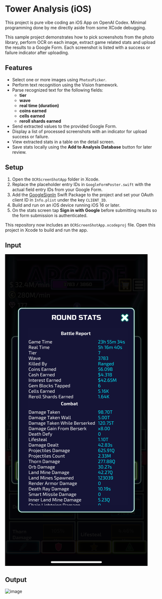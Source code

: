 # Tower Analysis (iOS)

This project is pure vibe coding an iOS App on OpenAI Codex. Minimal programming done by me directly aside from some XCode debugging.

This sample project demonstrates how to pick screenshots from the photo library, perform OCR on each image, extract game related stats and upload the results to a Google Form. Each screenshot is listed with a success or failure indicator after uploading.

## Features

- Select one or more images using `PhotosPicker`.
- Perform text recognition using the Vision framework.
- Parse recognized text for the following fields:
  - **tier**
  - **wave**
  - **real time (duration)**
  - **coins earned**
  - **cells earned**
  - **reroll shards earned**
- Send extracted values to the provided Google Form.
- Display a list of processed screenshots with an indicator for upload success or failure.
- View extracted stats in a table on the detail screen.
- Save stats locally using the **Add to Analysis Database** button for later review.

## Setup

1. Open the `OCRScreenShotApp` folder in Xcode.
2. Replace the placeholder entry IDs in `GoogleFormPoster.swift` with the actual field entry IDs from your Google Form.
3. Add the [GoogleSignIn](https://github.com/google/GoogleSignIn-iOS) Swift Package to the project and set your OAuth client ID in `Info.plist` under the key `CLIENT_ID`.
4. Build and run on an iOS device running iOS 16 or later.
5. On the stats screen tap **Sign in with Google** before submitting results so the form submission is authenticated.

This repository now includes an `OCRScreenShotApp.xcodeproj` file. Open this project in Xcode to build and run the app.

## Input

![example](https://github.com/gavingmiller/ocr-screen-shot-app/blob/main/OCRScreenShotApp/OCRScreenShotApp/example.png)

## Output

<img width="350" alt="image" src="https://github.com/user-attachments/assets/60a3c0f3-b51d-43c7-9875-0933d7eeb65f" />

